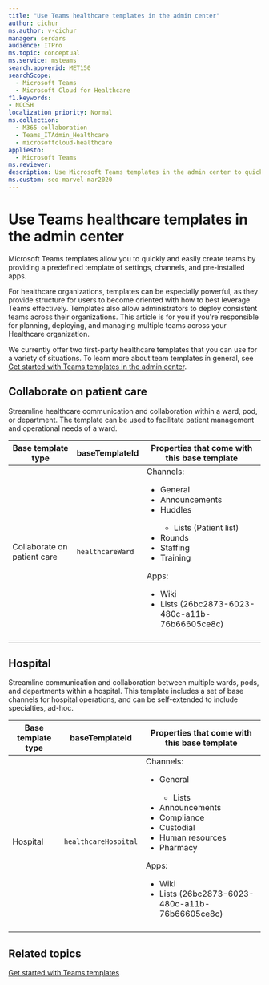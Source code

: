```yaml
---
title: "Use Teams healthcare templates in the admin center"
author: cichur
ms.author: v-cichur
manager: serdars
audience: ITPro
ms.topic: conceptual
ms.service: msteams
search.appverid: MET150
searchScope:
  - Microsoft Teams
  - Microsoft Cloud for Healthcare
f1.keywords:
- NOCSH
localization_priority: Normal
ms.collection: 
  - M365-collaboration
  - Teams_ITAdmin_Healthcare
  - microsoftcloud-healthcare
appliesto: 
  - Microsoft Teams
ms.reviewer: 
description: Use Microsoft Teams templates in the admin center to quickly and easily create teams by providing a predefined template of settings, channels, and apps.
ms.custom: seo-marvel-mar2020
---
```


# Use Teams healthcare templates in the admin center

Microsoft Teams templates allow you to quickly and easily create teams by providing a predefined template of settings, channels, and pre-installed apps.

For healthcare organizations, templates can be especially powerful, as they provide structure for users to become oriented with how to best leverage Teams effectively. Templates also allow administrators to deploy consistent teams across their organizations. This article is for you if you're responsible for planning, deploying, and managing multiple teams across your Healthcare organization.

We currently offer two first-party healthcare templates that you can use for a variety of situations. To learn more about team templates in general, see [Get started with Teams templates in the admin center](../../get-started-with-teams-templates-in-the-admin-console.md).

## Collaborate on patient care

 Streamline healthcare communication and collaboration within a ward, pod, or department. The template can be used to facilitate patient management and operational needs of a ward.

| Base template type |baseTemplateId| Properties that come with this base template |
| ------------------ |---|----------------------------------------------------- |
| Collaborate on patient care |`healthcareWard` | Channels:<ul><li>General</li><li>Announcements</li><li>Huddles</li><ul><li>Lists (Patient list)</li></ul><li>Rounds</li><li>Staffing</li><li>Training</li></ul> Apps: <ul><li>Wiki</li><li>Lists (26bc2873-6023-480c-a11b-76b66605ce8c)  </li></ul>|
||||

## Hospital

Streamline communication and collaboration between multiple wards, pods, and departments within a hospital. This template includes a set of base channels for hospital operations, and can be self-extended to include specialties, ad-hoc.

| Base template type |baseTemplateId | Properties that come with this base template |
| ------------------|-- |----------------------------------------------------- |
|Hospital|`healthcareHospital`|Channels: <ul><li>General</li><ul><li>Lists</li></ul><li>Announcements</li><li>Compliance</li><li>Custodial</li><li>Human resources</li><li>Pharmacy</li></ul> Apps: <ul><li>Wiki</li><li>Lists (26bc2873-6023-480c-a11b-76b66605ce8c)  </li></ul>|
||||

## Related topics

[Get started with Teams templates](../../get-started-with-teams-templates-in-the-admin-console.md)
